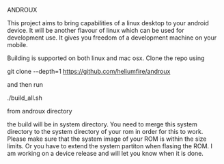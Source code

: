 ANDROUX

This project aims to bring capabilities of a linux desktop to your android device. It will be another flavour of linux
which can be used for development use. It gives you freedom of a development machine on your mobile.

Building is supported on both linux and mac osx. Clone the repo using 

git clone --depth=1 https://github.com/heliumfire/androux

and then run 

./build_all.sh

from androux directory

the build will be in system directory. You need to merge this system directory to the system directory of your rom in 
order for this to work. Please make sure that the system image of your ROM is within the size limits. Or you have to extend the system partiton when flasing the ROM. I am working on a device release and will let you know when it is done.

